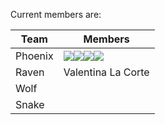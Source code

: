 Current members are:

|Team|Members|
|----|-------|
|Phoenix|[![](https://img.shields.io/badge/CV-D.Makowski-purple.svg?colorB=9C27B0)](https://github.com/neuropsychology/Organization/blob/master/CVs/DominiqueMakowski.pdf)[![](https://img.shields.io/badge/CV-L.Dutriaux-purple.svg?colorB=FFC107)](http://recherche.parisdescartes.fr/LaboratoireMemoireCognition_esl/Membres/Doctorants-Allocataires/Leo-Dutriaux)[![](https://img.shields.io/badge/CV-L.Compere-purple.svg?colorB=FFC107)](http://recherche.parisdescartes.fr/LaboratoireMemoireCognition_esl/Membres/Doctorants-Allocataires/Laurie-Compere)[![](https://img.shields.io/badge/CV-M.Sperduti-purple.svg?colorB=FFC107)](http://recherche.parisdescartes.fr/LaboratoireMemoireCognition_eng/Membres/Membres-Associes/Marco-Sperduti)|
|Raven|Valentina La Corte|
|Wolf||
|Snake||
